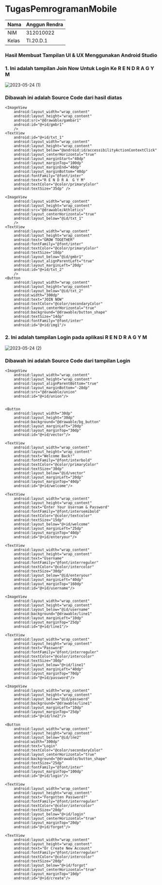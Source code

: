 # TugasPemrogramanMobile

| Nama      | Anggun Rendra |
| ----------- | ----------- |
| NIM     | 312010022       |
| Kelas   | TI.20.D.1    |


### Hasil Membuat Tampilan UI & UX Menggunakan Android Studio

### 1. Ini adalah tampilan Join Now Untuk Login Ke R E N D R A G Y M

![2023-05-24 (1)](https://github.com/AnggunRendra10/TugasPemrogramanMobile/assets/101658076/30fe852d-db0f-48c1-a5f9-124c9884573a)

### Dibawah ini adalah Source Code dari hasil diatas

<?xml version="1.0" encoding="utf-8"?>
<RelativeLayout xmlns:android="http://schemas.android.com/apk/res/android"
    xmlns:app="http://schemas.android.com/apk/res-auto"
    xmlns:tools="http://schemas.android.com/tools"
    android:layout_width="match_parent"
    android:layout_height="match_parent"
    tools:context=".MainActivity">

    <ImageView
        android:layout_width="wrap_content"
        android:layout_height="wrap_content"
        android:src="@drawable/gambar1"
        android:id="@+id/gmbr1"
        />
    <TextView
        android:id="@+id/txt_1"
        android:layout_width="wrap_content"
        android:layout_height="wrap_content"
        android:layout_below="@android:id/accessibilityActionContextClick"
        android:layout_centerHorizontal="true"
        android:layout_marginStart="40dp"
        android:layout_marginTop="100dp"
        android:layout_marginEnd="40dp"
        android:layout_marginBottom="40dp"
        android:fontFamily="@font/inter"
        android:text="R E N D R A  G Y M"
        android:textColor="@color/primaryColor"
        android:textSize="35dp" />

    <ImageView
        android:layout_width="wrap_content"
        android:layout_height="wrap_content"
        android:src="@drawable/Athletics"
        android:layout_centerHorizontal="true"
        android:layout_below="@id/txt_1"
        />
    <TextView
        android:layout_width="wrap_content"
        android:layout_height="wrap_content"
        android:text="GROW TOGETHER"
        android:fontFamily="@font/inter"
        android:textColor="@color/primaryColor"
        android:textSize="10dp"
        android:layout_below="@id/gmbr1"
        android:layout_alignParentLeft="true"
        android:layout_marginLeft="20dp"
        android:id="@+id/txt_2"
        />
    <Button
        android:layout_width="wrap_content"
        android:layout_height="wrap_content"
        android:layout_below="@id/txt_2"
        android:width="300dp"
        android:text="JOIN NOW"
        android:textColor="@color/secondaryColor"
        android:layout_centerHorizontal="true"
        android:background="@drawable/button_shape"
        android:textSize="14dp"
        android:fontFamily="@font/inter"
        android:id="@+id/img1"/>

</RelativeLayout>


### 2. Ini adalah tampilan Login pada aplikasi R E N D R A G Y M

![2023-05-24 (2)](https://github.com/AnggunRendra10/TugasPemrogramanMobile/assets/101658076/eceb394a-3379-4326-9610-462779597777)

### Dibawah ini adalah Source Code dari tampilan Login

<?xml version="1.0" encoding="utf-8"?>
<RelativeLayout xmlns:android="http://schemas.android.com/apk/res/android"
    xmlns:app="http://schemas.android.com/apk/res-auto"
    xmlns:tools="http://schemas.android.com/tools"
    android:layout_width="match_parent"
    android:layout_height="match_parent"
    tools:context=".RegisterActivity">


    <ImageView
        android:layout_width="wrap_content"
        android:layout_height="wrap_content"
        android:layout_alignParentBottom="true"
        android:layout_marginBottom="-28dp"
        android:src="@drawable/union"
        android:id="@+id/union"/>


    <Button
        android:layout_width="30dp"
        android:layout_height="30dp"
        android:background="@drawable/bg_button"
        android:layout_marginLeft="20dp"
        android:layout_marginTop="30dp"
        android:id="@+id/vector"/>

    <TextView
        android:layout_width="wrap_content"
        android:layout_height="wrap_content"
        android:text="Welcome Back!"
        android:fontFamily="@font/interbold"
        android:textColor="@color/primaryColor"
        android:textSize="30dp"
        android:layout_below="@id/vector"
        android:layout_marginLeft="20dp"
        android:layout_marginTop="40dp"
        android:id="@+id/welcome"/>

    <TextView
        android:layout_width="wrap_content"
        android:layout_height="wrap_content"
        android:text="Enter Your Usernam & Password"
        android:fontFamily="@font/intersemibold"
        android:textColor="@color/textcolor"
        android:textSize="15dp"
        android:layout_below="@+id/welcome"
        android:layout_marginLeft="25dp"
        android:layout_marginTop="40dp"
        android:id="@+id/enteryour"/>

    <TextView
        android:layout_width="wrap_content"
        android:layout_height="wrap_content"
        android:text="Username"
        android:fontFamily="@font/interreguler"
        android:textColor="@color/intercolor"
        android:textSize="30dp"
        android:layout_below="@id/enteryour"
        android:layout_marginLeft="40dp"
        android:layout_marginTop="160dp"
        android:id="@+id/username"/>

    <ImageView
        android:layout_width="wrap_content"
        android:layout_height="wrap_content"
        android:layout_below="@id/username"
        android:background="@drawable/line1"
        android:layout_marginLeft="10dp"
        android:layout_marginTop="25dp"
        android:id="@+id/line1"/>

    <TextView
        android:layout_width="wrap_content"
        android:layout_height="wrap_content"
        android:text="Password"
        android:fontFamily="@font/interreguler"
        android:textColor="@color/intercolor"
        android:textSize="30dp"
        android:layout_below="@+id/line1"
        android:layout_marginLeft="40dp"
        android:layout_marginTop="70dp"
        android:id="@+id/password"/>

    <ImageView
        android:layout_width="wrap_content"
        android:layout_height="wrap_content"
        android:layout_below="@id/password"
        android:background="@drawable/line1"
        android:layout_marginLeft="10dp"
        android:layout_marginTop="25dp"
        android:id="@+id/lne2"/>

    <Button
        android:layout_width="wrap_content"
        android:layout_height="wrap_content"
        android:layout_below="@id/lne2"
        android:width="300dp"
        android:text="Login"
        android:textColor="@color/secondaryColor"
        android:layout_centerHorizontal="true"
        android:background="@drawable/button_shape"
        android:textSize="25dp"
        android:fontFamily="@font/inter"
        android:layout_marginTop="100dp"
        android:id="@+id/login"/>

    <TextView
        android:layout_width="wrap_content"
        android:layout_height="wrap_content"
        android:text="Forgotten Password?"
        android:fontFamily="@font/interreguler"
        android:textColor="@color/intercolor"
        android:textSize="20dp"
        android:layout_below="@+id/login"
        android:layout_centerHorizontal="true"
        android:layout_marginTop="20dp"
        android:id="@+id/forgot"/>

    <TextView
        android:layout_width="wrap_content"
        android:layout_height="wrap_content"
        android:text="Or Create New Account"
        android:fontFamily="@font/interreguler"
        android:textColor="@color/intercolor"
        android:textSize="20dp"
        android:layout_below="@+id/forgot"
        android:layout_centerHorizontal="true"
        android:layout_marginTop="10dp"
        android:id="@+id/create"/>

</RelativeLayout>
